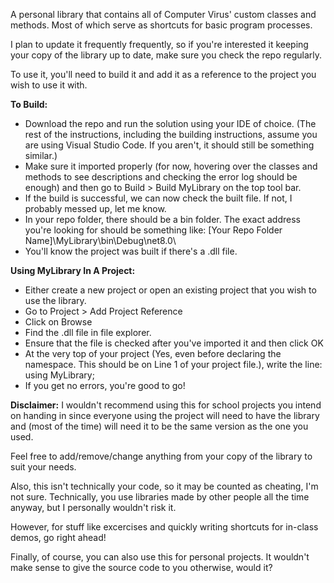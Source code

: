 A personal library that contains all of Computer Virus' custom classes and methods. Most of which serve as shortcuts for basic program processes.

I plan to update it frequently frequently, so if you're interested it keeping your copy of the library up to date, make sure you check the repo regularly.

To use it, you'll need to build it and add it as a reference to the project you wish to use it with.

**To Build:**
- Download the repo and run the solution using your IDE of choice. (The rest of the instructions, including the building instructions, assume you are using Visual Studio Code. If you aren't, it should still be something similar.)
- Make sure it imported properly (for now, hovering over the classes and methods to see descriptions and checking the error log should be enough) and then go to Build > Build MyLibrary on the top tool bar.
- If the build is successful, we can now check the built file. If not, I probably messed up, let me know.
- In your repo folder, there should be a bin folder. The exact address you're looking for should be something like: [Your Repo Folder Name]\MyLibrary\bin\Debug\net8.0\
- You'll know the project was built if there's a .dll file.

**Using MyLibrary In A Project:**
- Either create a new project or open an existing project that you wish to use the library.
- Go to Project > Add Project Reference
- Click on Browse
- Find the .dll file in file explorer.
- Ensure that the file is checked after you've imported it and then click OK
- At the very top of your project (Yes, even before declaring the namespace. This should be on Line 1 of your project file.), write the line: using MyLibrary;
- If you get no errors, you're good to go!

**Disclaimer:**
I wouldn't recommend using this for school projects you intend on handing in since everyone using the project will need to have the library and (most of the time) will need it to be the same version as the one you used.

Feel free to add/remove/change anything from your copy of the library to suit your needs.

Also, this isn't technically your code, so it may be counted as cheating, I'm not sure. Technically, you use libraries made by other people all the time anyway, but I personally wouldn't risk it.

However, for stuff like excercises and quickly writing shortcuts for in-class demos, go right ahead!

Finally, of course, you can also use this for personal projects. It wouldn't make sense to give the source code to you otherwise, would it?

